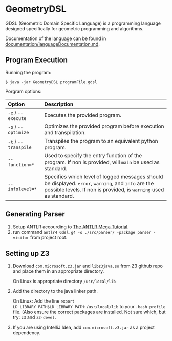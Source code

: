 # GeometryDSL

GDSL (Geometric Domain Specific Language) is a programming language designed specifically for geometric programming and algorithms.

Documentation of the language can be found in [documentation/languageDocumentation.md](documentation/languageDocumentation.md).

## Program Execution
Running the program: 

```
$ java -jar GeometryDSL programFile.gdsl
```

Porgram options:

| Option                   | Description |
|:---                      |:---         |
| `-e` / `--execute`       | Executes the provided program. |
| `-o` / `--optimize`      | Optimizes the provided program before execution and transpilation. |
| `-t` / `--transpile`     | Transpiles the program to an equivalent python program. |
| `--function=*`  | Used to specify the entry function of the program. If non is provided, will `main` be used as standard. |
| `--infolevel=*` | Specifies which level of logged messages should be displayed. `error`, `warning`, and `info` are the possible levels. If non is provided, is `warning` used as standard. |

## Generating Parser
1. Setup ANTLR accourding to [The ANTLR Mega Tutorial](https://tomassetti.me/antlr-mega-tutorial).
2. run command `antlr4 Gdsl.g4 -o ./src/parser/ -package parser -visitor` from project root.

## Setting up Z3
1. Download `com.microsoft.z3.jar` and `libz3java.so` from Z3 github repo and place them in an appropriate directory.

    On Linux is appropriate directory `/usr/local/lib`
    
2. Add the directory to the java linker path.
    
    On Linux: Add the line `export LD_LIBRARY_PATH$LD_LIBRARY_PATH:/usr/local/lib` to your `.bash_profile` file.
    (Also ensure the correct packages are installed.
    Not sure which, but try: `z3` and `z3-devel`.
    
3. If you are using IntelliJ Idea, add `com.microsoft.z3.jar` as a project dependency.

